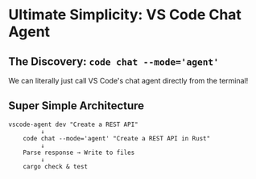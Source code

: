 # Ultimate Simplicity: VS Code Chat Agent

## The Discovery: `code chat --mode='agent'`

We can literally just call VS Code's chat agent directly from the terminal!

## Super Simple Architecture

```
vscode-agent dev "Create a REST API"
         ↓
    code chat --mode='agent' "Create a REST API in Rust"
         ↓
    Parse response → Write to files
         ↓
    cargo check & test
```

